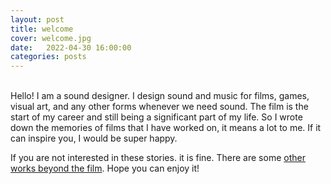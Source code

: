 ```yaml
---
layout: post
title: welcome
cover: welcome.jpg
date:   2022-04-30 16:00:00
categories: posts
---
```

<br>
Hello! I am a sound designer. I design sound and music for films, games, visual art, and any other forms whenever we need sound. The film is the start of my career and still being a significant part of my life. So I wrote down the memories of films that I have worked on, it means a lot to me. If it can inspire you, I would be super happy.

If you are not interested in these stories. it is fine. There are some [other works beyond the film](https://www.youtube.com/channel/UC1zijzn8qPG5BK8-dVRDRQQ). Hope you can enjoy it! 
